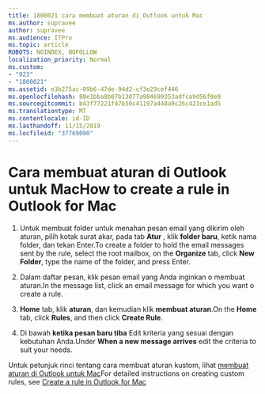 ```yaml
---
title: 1800021 cara membuat aturan di Outlook untuk Mac
ms.author: supravee
author: supravee
ms.audience: ITPro
ms.topic: article
ROBOTS: NOINDEX, NOFOLLOW
localization_priority: Normal
ms.custom:
- "923"
- "1800021"
ms.assetid: e3b275ac-09b6-47de-94d2-cf3e29cef446
ms.openlocfilehash: 80e1bba8b07b13077a984699353adfca9d56f0e0
ms.sourcegitcommit: b43f77221f47b50c41197a448a9c26c423ce1ad5
ms.translationtype: MT
ms.contentlocale: id-ID
ms.lasthandoff: 11/15/2019
ms.locfileid: "37769090"
---
```

# <a name="how-to-create-a-rule-in-outlook-for-mac"></a><span data-ttu-id="1a3be-102">Cara membuat aturan di Outlook untuk Mac</span><span class="sxs-lookup"><span data-stu-id="1a3be-102">How to create a rule in Outlook for Mac</span></span>

1. <span data-ttu-id="1a3be-103">Untuk membuat folder untuk menahan pesan email yang dikirim oleh aturan, pilih kotak surat akar, pada tab **Atur** , klik **folder baru**, ketik nama folder, dan tekan Enter.</span><span class="sxs-lookup"><span data-stu-id="1a3be-103">To create a folder to hold the email messages sent by the rule, select the root mailbox, on the **Organize** tab, click **New Folder**, type the name of the folder, and press Enter.</span></span>

2. <span data-ttu-id="1a3be-104">Dalam daftar pesan, klik pesan email yang Anda inginkan o membuat aturan.</span><span class="sxs-lookup"><span data-stu-id="1a3be-104">In the message list, click an email message for which you want o create a rule.</span></span>

3. <span data-ttu-id="1a3be-105">**Home** tab, klik **aturan**, dan kemudian klik **membuat aturan**.</span><span class="sxs-lookup"><span data-stu-id="1a3be-105">On the **Home** tab, click **Rules**, and then click **Create Rule**.</span></span>

4. <span data-ttu-id="1a3be-106">Di bawah **ketika pesan baru tiba** Edit kriteria yang sesuai dengan kebutuhan Anda.</span><span class="sxs-lookup"><span data-stu-id="1a3be-106">Under **When a new message arrives** edit the criteria to suit your needs.</span></span> 

<span data-ttu-id="1a3be-107">Untuk petunjuk rinci tentang cara membuat aturan kustom, lihat [membuat aturan di Outlook untuk Mac](https://aka.ms/AA1uy0v)</span><span class="sxs-lookup"><span data-stu-id="1a3be-107">For detailed instructions on creating custom rules, see [Create a rule in Outlook for Mac](https://aka.ms/AA1uy0v)</span></span>
  